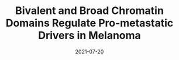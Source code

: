 ---
# Documentation: https://wowchemy.com/docs/managing-content/

title: Bivalent and Broad Chromatin Domains Regulate Pro-metastatic Drivers in Melanoma
subtitle: ''
summary: ''
authors:
- Christopher Terranova
- Ming Tang
- Mayinuer Maitituoheti
- admin
- Jonathan Schulz
- Samir Amin
- Elias Orouji
- Katarzyna Tomczak
- Sharmistha Sarkar
- Junna Oba
- et al
author_notes:
- Equal contribution
- Equal contribution
- Equal contribution
tags: [cancer-epigenetics, rai-lab]
categories: []
date: '2021-07-20'
lastmod: 2021-01-21T18:32:44-05:00
featured: false
draft: false
url_web: 'https://www.cell.com/cell-reports/fulltext/S2211-1247(21)00823-8'


# Featured image
# To use, add an image named `featured.jpg/png` to your page's folder.
# Focal points: Smart, Center, TopLeft, Top, TopRight, Left, Right, BottomLeft, Bottom, BottomRight.
image:
  caption: ''
  focal_point: ''
  preview_only: false

# Projects (optional).
#   Associate this post with one or more of your projects.
#   Simply enter your project's folder or file name without extension.
#   E.g. `projects = ["internal-project"]` references `content/project/deep-learning/index.md`.
#   Otherwise, set `projects = []`.
projects: []
publishDate: '2021-01-21T23:32:44.075918Z'
publication_types:
- '2'
abstract: ''
publication: '*Cell Reports*'
---